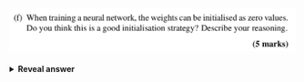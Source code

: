 ## <img src="../../../../../media/paste-c41beab67672608b9dafa2a68038dd64f1cab9ee.jpg">
<details>
<summary><b>Reveal answer</b></summary>
<h3><strong>Flashcard: Is Zero Initialization Good for Neural Networks?</strong></h3> <div><strong>Short Answer:</strong> ❌ <strong>No, it's a bad idea.</strong></div> <div><strong>Why?</strong></div> <ul> <li> <div>All neurons start the same → do the same computation.</div> </li> <li> <div>Get same gradients → update the same way (same error)</div> </li> <li> <div>❗ No learning diversity = wasted neurons.</div></li></ul>
</details>
